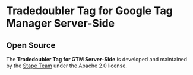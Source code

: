 # Tradedoubler Tag for Google Tag Manager Server-Side

## Open Source

The **Tradedoubler Tag for GTM Server-Side** is developed and maintained by the [Stape Team](https://stape.io/) under the Apache 2.0 license.
